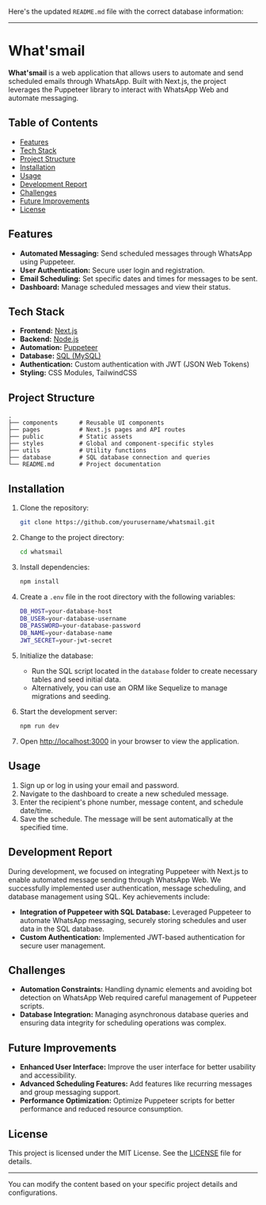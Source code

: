 Here's the updated `README.md` file with the correct database information:

---

# What'smail

**What'smail** is a web application that allows users to automate and send scheduled emails through WhatsApp. Built with Next.js, the project leverages the Puppeteer library to interact with WhatsApp Web and automate messaging.

## Table of Contents

- [Features](#features)
- [Tech Stack](#tech-stack)
- [Project Structure](#project-structure)
- [Installation](#installation)
- [Usage](#usage)
- [Development Report](#development-report)
- [Challenges](#challenges)
- [Future Improvements](#future-improvements)
- [License](#license)

## Features

- **Automated Messaging:** Send scheduled messages through WhatsApp using Puppeteer.
- **User Authentication:** Secure user login and registration.
- **Email Scheduling:** Set specific dates and times for messages to be sent.
- **Dashboard:** Manage scheduled messages and view their status.

## Tech Stack

- **Frontend:** [Next.js](https://nextjs.org/)
- **Backend:** [Node.js](https://nodejs.org/)
- **Automation:** [Puppeteer](https://pptr.dev/)
- **Database:** [SQL (MySQL)](https://www.mysql.com/)
- **Authentication:** Custom authentication with JWT (JSON Web Tokens)
- **Styling:** CSS Modules, TailwindCSS

## Project Structure

```
.
├── components      # Reusable UI components
├── pages           # Next.js pages and API routes
├── public          # Static assets
├── styles          # Global and component-specific styles
├── utils           # Utility functions
├── database        # SQL database connection and queries
└── README.md       # Project documentation
```

## Installation

1. Clone the repository:

   ```bash
   git clone https://github.com/yourusername/whatsmail.git
   ```

2. Change to the project directory:

   ```bash
   cd whatsmail
   ```

3. Install dependencies:

   ```bash
   npm install
   ```

4. Create a `.env` file in the root directory with the following variables:

   ```bash
   DB_HOST=your-database-host
   DB_USER=your-database-username
   DB_PASSWORD=your-database-password
   DB_NAME=your-database-name
   JWT_SECRET=your-jwt-secret
   ```

5. Initialize the database:

   - Run the SQL script located in the `database` folder to create necessary tables and seed initial data.
   - Alternatively, you can use an ORM like Sequelize to manage migrations and seeding.

6. Start the development server:

   ```bash
   npm run dev
   ```

7. Open [http://localhost:3000](http://localhost:3000) in your browser to view the application.

## Usage

1. Sign up or log in using your email and password.
2. Navigate to the dashboard to create a new scheduled message.
3. Enter the recipient's phone number, message content, and schedule date/time.
4. Save the schedule. The message will be sent automatically at the specified time.

## Development Report

During development, we focused on integrating Puppeteer with Next.js to enable automated message sending through WhatsApp Web. We successfully implemented user authentication, message scheduling, and database management using SQL. Key achievements include:

- **Integration of Puppeteer with SQL Database:** Leveraged Puppeteer to automate WhatsApp messaging, securely storing schedules and user data in the SQL database.
- **Custom Authentication:** Implemented JWT-based authentication for secure user management.

## Challenges

- **Automation Constraints:** Handling dynamic elements and avoiding bot detection on WhatsApp Web required careful management of Puppeteer scripts.
- **Database Integration:** Managing asynchronous database queries and ensuring data integrity for scheduling operations was complex.

## Future Improvements

- **Enhanced User Interface:** Improve the user interface for better usability and accessibility.
- **Advanced Scheduling Features:** Add features like recurring messages and group messaging support.
- **Performance Optimization:** Optimize Puppeteer scripts for better performance and reduced resource consumption.

## License

This project is licensed under the MIT License. See the [LICENSE](LICENSE) file for details.

---

You can modify the content based on your specific project details and configurations.
